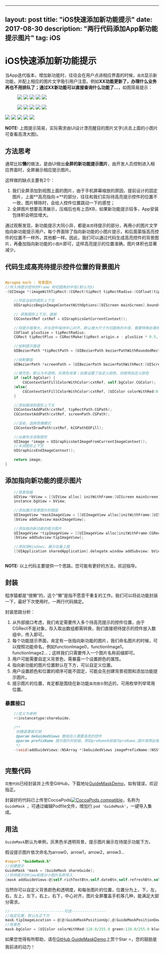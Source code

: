 
---
layout: post
title: "iOS快速添加新功能提示"
date: 2017-08-30 
description: "两行代码添加App新功能提示图片"
tag: iOS 
---  

# iOS快速添加新功能提示

当App迭代版本，增加新功能时，往往会在用户点进相应界面的时候，`高亮`显示新功能，并配上相应的图片文字吸引用户注意。例如**XX功能更新了，办理什么业务再也不用排队了；通过XX新功能可以直接查询什么功能了...**，如图简易提示：

<figure class="fifth">
<img src="https://raw.githubusercontent.com/muzipiao/GitHubImages/master/GuideMaskImages/GuideMaskImages_Small/guidemask0.png">
<img src="https://raw.githubusercontent.com/muzipiao/GitHubImages/master/GuideMaskImages/GuideMaskImages_Small/guidemask1.png">
<img src="https://raw.githubusercontent.com/muzipiao/GitHubImages/master/GuideMaskImages/GuideMaskImages_Small/guidemask2.png">
<img src="https://raw.githubusercontent.com/muzipiao/GitHubImages/master/GuideMaskImages/GuideMaskImages_Small/guidemask3.png">
<img src="https://raw.githubusercontent.com/muzipiao/GitHubImages/master/GuideMaskImages/GuideMaskImages_Small/guidemask4.png">
</figure>

<figure class="fifth">
<a href="https://raw.githubusercontent.com/muzipiao/GitHubImages/master/GuideMaskImages/GuideMaskImages_Big/guidemask0.png"><img src="https://raw.githubusercontent.com/muzipiao/GitHubImages/master/GuideMaskImages/GuideMaskImages_Small/guidemask0.png"></a>
<a href="https://raw.githubusercontent.com/muzipiao/GitHubImages/master/GuideMaskImages/GuideMaskImages_Big/guidemask1.png"><img src="https://raw.githubusercontent.com/muzipiao/GitHubImages/master/GuideMaskImages/GuideMaskImages_Small/guidemask1.png"></a>
<a href="https://raw.githubusercontent.com/muzipiao/GitHubImages/master/GuideMaskImages/GuideMaskImages_Big/guidemask2.png"><img src="https://raw.githubusercontent.com/muzipiao/GitHubImages/master/GuideMaskImages/GuideMaskImages_Small/guidemask2.png"></a>
<a href="https://raw.githubusercontent.com/muzipiao/GitHubImages/master/GuideMaskImages/GuideMaskImages_Big/guidemask3.png"><img src="https://raw.githubusercontent.com/muzipiao/GitHubImages/master/GuideMaskImages/GuideMaskImages_Small/guidemask3.png"></a>
<a href="https://raw.githubusercontent.com/muzipiao/GitHubImages/master/GuideMaskImages/GuideMaskImages_Big/guidemask4.png"><img src="https://raw.githubusercontent.com/muzipiao/GitHubImages/master/GuideMaskImages/GuideMaskImages_Small/guidemask4.png"></a>
</figure>

[![](https://raw.githubusercontent.com/muzipiao/GitHubImages/master/GuideMaskImages/GuideMaskImages_Small/guidemask0.png)](https://raw.githubusercontent.com/muzipiao/GitHubImages/master/GuideMaskImages/GuideMaskImages_Big/guidemask0.png)
[![](https://raw.githubusercontent.com/muzipiao/GitHubImages/master/GuideMaskImages/GuideMaskImages_Small/guidemask1.png)](https://raw.githubusercontent.com/muzipiao/GitHubImages/master/GuideMaskImages/GuideMaskImages_Big/guidemask1.png)
[![](https://raw.githubusercontent.com/muzipiao/GitHubImages/master/GuideMaskImages/GuideMaskImages_Small/guidemask2.png)](https://raw.githubusercontent.com/muzipiao/GitHubImages/master/GuideMaskImages/GuideMaskImages_Big/guidemask2.png)
[![](https://raw.githubusercontent.com/muzipiao/GitHubImages/master/GuideMaskImages/GuideMaskImages_Small/guidemask3.png)](https://raw.githubusercontent.com/muzipiao/GitHubImages/master/GuideMaskImages/GuideMaskImages_Big/guidemask3.png)
[![](https://raw.githubusercontent.com/muzipiao/GitHubImages/master/GuideMaskImages/GuideMaskImages_Small/guidemask4.png)](https://raw.githubusercontent.com/muzipiao/GitHubImages/master/GuideMaskImages/GuideMaskImages_Big/guidemask4.png)

**NOTE:** 上图提示简易，实际需求由UI设计漂亮醒目的图片文字(点击上面的小图片可查看高清大图)。

## 方法思考

通常比较**懒**的做法，是由UI做出**全屏的新功能提示图片**，由开发人员控制进入相应界面时，全屏展示相应提示图片。

这样做的缺点主要有2个：

1. 我们全屏添加到视图上面的图片，由于手机屏幕缩放的原因，提前设计的固定图片，上面**高亮指向→**的部分，往往和我们实际待高亮提示控件的位置不一致，图片移除时，会给人控件位置跳动一下的感觉；
2. 全屏图片想要高清展示，压缩后也有上百KB，如果新功能提示较多，App安装包体积会明显增大。

通过观察发现，新功能提示大同小异，都是`高亮`待提示的部分，再用小的图片文字指向新功能提示用户。每个界面除了指向新功能的小图片提示，和后面蒙版高亮控件的位置不一样外，其他都一样。因此，我们可以通过代码生成高亮控件的背景图片，再叠加指向新功能的`小图片`即可，这样高亮提示的位置准确，图片体积也显著减少。

## 代码生成高亮待提示控件位置的背景图片

```objective-c

#pragma mark - 背景图片
//传入待提示控件的Frame 和切圆角的半径(默认为5)
-(UIImage *)imageWithTipRect:(CGRect)tipRect tipRectRadius:(CGFloat)tipRectRadius{
    
    //开启当前的图形上下文
    UIGraphicsBeginImageContextWithOptions([UIScreen mainScreen].bounds.size, NO, 0.0);
    
    // 获取图形上下文，画板
    CGContextRef cxtRef = UIGraphicsGetCurrentContext();
    
    //将提示框增大，并与控件保持中心对齐，默认增大尺寸为切圆角的半径，需要特殊处理改下面尺寸
    CGFloat plusSize = tipRectRadius;
    CGRect tipRectPlus = CGRectMake(tipRect.origin.x - plusSize * 0.5, tipRect.origin.y - plusSize * 0.5, tipRect.size.width + plusSize, tipRect.size.height + plusSize);
    
    //绘制提示路径
    UIBezierPath *tipRectPath = [UIBezierPath bezierPathWithRoundedRect:tipRectPlus cornerRadius:tipRectRadius];
    
    //绘制蒙版
    UIBezierPath *screenPath = [UIBezierPath bezierPathWithRect:[UIScreen mainScreen].bounds];
    
    //填充色，默认为半透明，灰黑色背景；如果设置了自定义颜色，则使用自定义颜色
    if (self.bgColor) {
        CGContextSetFillColorWithColor(cxtRef, self.bgColor.CGColor);
    }else{
        CGContextSetFillColorWithColor(cxtRef, [UIColor colorWithRed:0.0/255.0 green:0.0/255.0 blue:0.0/255.0 alpha:0.2].CGColor);
    }
    
    //添加路径到图形上下文
    CGContextAddPath(cxtRef, tipRectPath.CGPath);
    CGContextAddPath(cxtRef, screenPath.CGPath);
    
    //渲染，选择奇偶模式
    CGContextDrawPath(cxtRef, kCGPathEOFill);
    
    //从画布总读取图形
    UIImage *image = UIGraphicsGetImageFromCurrentImageContext();
    //关闭图形上下文
    UIGraphicsEndImageContext();
    
    return image;
}

```

## 添加指向新功能的提示图片

```objective-c
    //背景容器
    UIView *bView = [[UIView alloc] initWithFrame:[UIScreen mainScreen].bounds];
    instance.bgView = bView;
    
    //添加展示背景图片的图层
    UIImageView *maskImageView = [[UIImageView alloc]initWithFrame:[UIScreen mainScreen].bounds];
    [bView addSubview:maskImageView];
    
    //添加指向新功能的提示图片
    UIImageView *tipImageView = [[UIImageView alloc]initWithFrame:CGRectZero];
    [bView addSubview:tipImageView];
    
    //添加至Windows，展示在最上面
    [[UIApplication sharedApplication].delegate.window addSubview: bView];
        
```

**NOTE:** 以上代码主要提供一个思路，您可能有更好的方法，欢迎指导。

## 封装

程序猿都是“很懒”的，这个“懒”是指不愿意干重复的工作。我们可以将此功能封装一下，最好下次使用时，一两行代码搞定。

封装思路分析：

1. 从外部接口考虑，我们肯定需要传入多个待高亮提示的控件位置，由于CGRect不是对象，存入取出数组都需转换，我们直接把待提示的控件放入数组中，传入即可。
2. 每个功能提示界面，肯定有一张指向新功能的图片，我们命名图片的时候，可以按照功能命名，例如functionImage0，functionImage1，functionImage2...；这样我们只需要传入一个图片名称前缀即可。
3. 用户可能需要自定义背景色，需暴露一个设置颜色的属性。
4. 指向新功能的图片位置默认在下方，可以自定义位置。
5. 用户设置颜色和位置的顺序可能不固定，可能会先创建背景视图和添加功能提示图片。
6. 提示图片的位置，肯定都是围绕在新功能`高亮提示`附近的，可用枚举列举常用位置。


### 暴露接口

```objective-c  
	//定义为单例
	+(instancetype)shareGuide;
	
	/**
	 创建遮罩提示层
	 @param beGuidedViews 数组存入需要高亮的控件
	 @param prefixName 提示图片的前缀，例如preName0前缀为preName,图片按照此格式命名
	 */
	-(void)addGuideViews:(NSArray *)beGuidedViews imagePrefixName:(NSString *)prefixName;
        
```


## 完整代码

`完整代码`已经封装并上传至GitHub，下载地址[GuideMaskDemo](https://github.com/muzipiao/GuideMask)，如有错误，欢迎指正。

封装好的代码已上传至CocoaPods[![CocoaPods compatible](https://img.shields.io/cocoapods/v/GuideMask.svg?style=flat)](https://cocoapods.org/pods/GuideMask)，名称为`GuideMask `，可通过编辑Podfile文件，增加行 `pod 'GuideMask'`，一键导入集成。

## 用法

`GuideMask`默认为单例，灰黑色半透明背景，提示图片展示在待提示功能下方。

假设提示图片依次命名为arrow0，arrow1，arrow2，arrow3...

```objective-c
#import "GuideMask.h"
//创建提示
GuideMask *mask = [GuideMask shareGuide];
//将待提示的View和提示小图片名称导入
[mask addGuideViews:@[self.richTextBtn,self.dateBtn,self.refreshBtn,self.fmdbBtn] imagePrefixName:@"arrow"];
```

当然你可以自定义背景颜色和透明度，和每张图片的位置，位置分为上，下，左，右，左上，左下，右上，右下，中心对齐，图片全屏覆盖手机等几种，能满足大部分需求。

```objective-c
//-------------------------可选----------------
//指定位置，默认在正下方
mask.tipImageLocation = @[@(GuideMaskPositionUp),@(GuideMaskPositionDown),@(GuideMaskPositionLeft),@(GuideMaskPositionRight),@(GuideMaskPositionLeftUp),@(GuideMaskPositionRightUp),@(GuideMaskPositionLeftDown),@(GuideMaskPositionRightDown)];
//背景色
mask.bgColor = [UIColor colorWithRed:128.0/255.0 green:128.0/255.0 blue:128.0/255.0 alpha:0.7];
```

如果您觉得有所帮助，请在[GitHub GuideMaskDemo](https://github.com/muzipiao/GuideMask)上赏个Star ⭐️，您的鼓励是我前进的动力！
